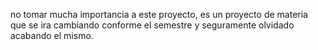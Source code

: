 no tomar mucha importancia a este proyecto, es un proyecto de materia que se ira cambiando conforme el semestre y seguramente olvidado acabando el mismo.
